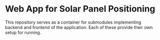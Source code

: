 # Web App for Solar Panel Positioning

This repository serves as a container for submodules implementing backend and frontend of the application. Each of these provide their own setup for running.


